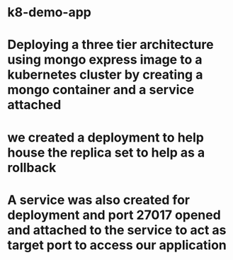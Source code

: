 # k8-demo-app

# Deploying a three tier architecture using mongo express image to a kubernetes cluster by creating a mongo container and a service attached

# we created a deployment to help house the replica set to help as a rollback

# A service was also created for deployment and port 27017 opened and attached to the service to act as target port to access our application
